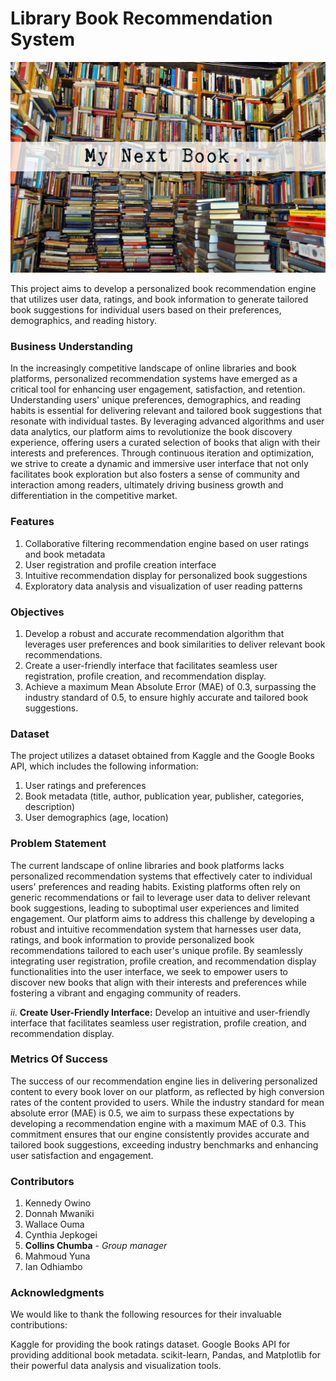 # Library Book Recommendation System

![image](MyNextBook.jpg)


This project aims to develop a personalized book recommendation engine that utilizes user data, ratings, and book information to generate tailored book suggestions for individual users based on their preferences, demographics, and reading history.

### Business Understanding

In the increasingly competitive landscape of online libraries and book platforms, personalized recommendation systems have emerged as a critical tool for enhancing user engagement, satisfaction, and retention. Understanding users' unique preferences, demographics, and reading habits is essential for delivering relevant and tailored book suggestions that resonate with individual tastes. By leveraging advanced algorithms and user data analytics, our platform aims to revolutionize the book discovery experience, offering users a curated selection of books that align with their interests and preferences. Through continuous iteration and optimization, we strive to create a dynamic and immersive user interface that not only facilitates book exploration but also fosters a sense of community and interaction among readers, ultimately driving business growth and differentiation in the competitive market.

### Features

1. Collaborative filtering recommendation engine based on user ratings and book metadata
2. User registration and profile creation interface
3. Intuitive recommendation display for personalized book suggestions
4. Exploratory data analysis and visualization of user reading patterns


### Objectives

1. Develop a robust and accurate recommendation algorithm that leverages user preferences and book similarities to deliver relevant book recommendations.
2. Create a user-friendly interface that facilitates seamless user registration, profile creation, and recommendation display.
3. Achieve a maximum Mean Absolute Error (MAE) of 0.3, surpassing the industry standard of 0.5, to ensure highly accurate and tailored book suggestions.


### Dataset
The project utilizes a dataset obtained from Kaggle and the Google Books API, which includes the following information:

1. User ratings and preferences
2. Book metadata (title, author, publication year, publisher, categories, description)
3. User demographics (age, location)

### Problem Statement

The current landscape of online libraries and book platforms lacks personalized recommendation systems that effectively cater to individual users' preferences and reading habits. Existing platforms often rely on generic recommendations or fail to leverage user data to deliver relevant book suggestions, leading to suboptimal user experiences and limited engagement. Our platform aims to address this challenge by developing a robust and intuitive recommendation system that harnesses user data, ratings, and book information to provide personalized book recommendations tailored to each user's unique profile. By seamlessly integrating user registration, profile creation, and recommendation display functionalities into the user interface, we seek to empower users to discover new books that align with their interests and preferences while fostering a vibrant and engaging community of readers.


$ii.$ **Create User-Friendly Interface:** Develop an intuitive and user-friendly interface that facilitates seamless user registration, profile creation, and recommendation display. 

### Metrics Of Success

The success of our recommendation engine lies in delivering personalized content to every book lover on our platform, as reflected by high conversion rates of the content provided to users. While the industry standard for mean absolute error (MAE) is 0.5, we aim to surpass these expectations by developing a recommendation engine with a maximum MAE of 0.3. This commitment ensures that our engine consistently provides accurate and tailored book suggestions, exceeding industry benchmarks and enhancing user satisfaction and engagement.

### Contributors
1. Kennedy Owino
2. Donnah Mwaniki
3. Wallace Ouma
4. Cynthia Jepkogei
5. **Collins Chumba** - *Group manager*
6. Mahmoud Yuna
7. Ian Odhiambo

### Acknowledgments
We would like to thank the following resources for their invaluable contributions:

Kaggle for providing the book ratings dataset.
Google Books API for providing additional book metadata.
scikit-learn, Pandas, and Matplotlib for their powerful data analysis and visualization tools.

